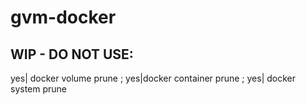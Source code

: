 # gvm-docker

## WIP - DO NOT USE:
yes| docker volume prune ; yes|docker container prune ; yes| docker system prune